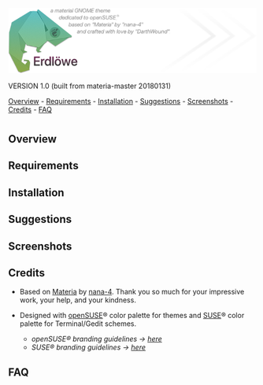 ![banner](resources/erdlowegnomedesc_by_darthwound.png)

VERSION 1.0 (built from materia-master 20180131)

[Overview](#overview) - [Requirements](#requirements) - [Installation](#installation) - [Suggestions](#suggestions) - [Screenshots](#screenshots) - [Credits](#credits) - [FAQ](#faq)
#
#
#

## Overview

## Requirements

## Installation

## Suggestions

## Screenshots

## Credits

- Based on [Materia](https://github.com/nana-4/materia-theme) by [nana-4](https://github.com/nana-4). Thank you so much for your impressive work, your help, and your kindness.

- Designed with [openSUSE](https://www.opensuse.org/)® color palette for themes and [SUSE](https://www.suse.com/)® color palette for Terminal/Gedit schemes.
  - *openSUSE® branding guidelines -> [here](https://opensuse.github.io/branding-guidelines/)*
  - *SUSE® branding guidelines -> [here](https://www.suse.com/brandcentral/suse/identity.php)*

## FAQ
